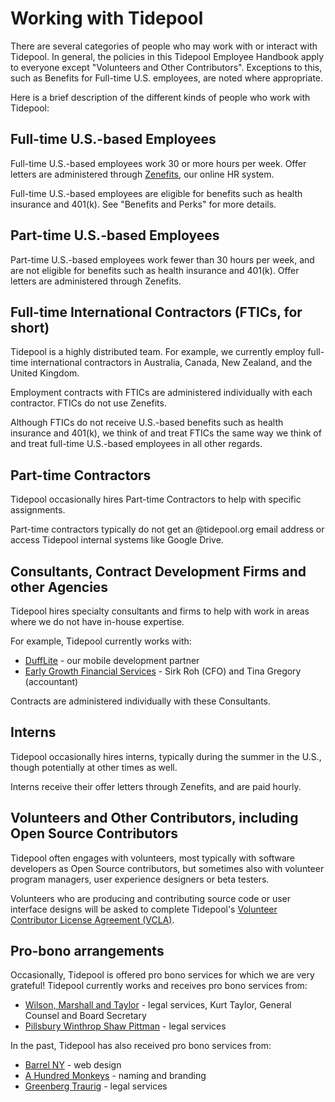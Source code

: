 # Working with Tidepool

There are several categories of people who may work with or interact with Tidepool. In general, the policies in this Tidepool Employee Handbook apply to everyone except "Volunteers and Other Contributors". Exceptions to this, such as Benefits for Full-time U.S. employees, are noted where appropriate.

Here is a brief description of the different kinds of people who work with Tidepool:

## Full-time U.S.-based Employees

Full-time U.S.-based employees work 30 or more hours per week. Offer letters are administered through [Zenefits](https://zenefits.com), our online HR system.

Full-time U.S.-based employees are eligible for benefits such as health insurance and 401(k). See "Benefits and Perks" for more details.

## Part-time U.S.-based Employees

Part-time U.S.-based employees work fewer than 30 hours per week, and are not eligible for benefits such as health insurance and 401(k). Offer letters are administered through Zenefits.

## Full-time International Contractors (FTICs, for short)

Tidepool is a highly distributed team. For example, we currently employ full-time international contractors in Australia, Canada, New Zealand, and the United Kingdom.

Employment contracts with FTICs are administered individually with each contractor. FTICs do not use Zenefits.

Although FTICs do not receive U.S.-based benefits such as health insurance and 401(k), we think of and treat FTICs the same way we think of and treat full-time U.S.-based employees in all other regards.

## Part-time Contractors

Tidepool occasionally hires Part-time Contractors to help with specific assignments.

Part-time contractors typically do not get an @tidepool.org email address or access Tidepool internal systems like Google Drive.

## Consultants, Contract Development Firms and other Agencies

Tidepool hires specialty consultants and firms to help with work in areas where we do not have in-house expertise.

For example, Tidepool currently works with:
* [DuffLite](http://dufflite.com) - our mobile development partner
* [Early Growth Financial Services](http://earlygrowthfinancialservices.com/) - Sirk Roh (CFO) and Tina Gregory (accountant)

Contracts are administered individually with these Consultants. 

## Interns

Tidepool occasionally hires interns, typically during the summer in the U.S., though potentially at other times as well.

Interns receive their offer letters through Zenefits, and are paid hourly.

## Volunteers and Other Contributors, including Open Source Contributors

Tidepool often engages with volunteers, most typically with software developers as Open Source contributors, but sometimes also with volunteer program managers, user experience designers or beta testers.

Volunteers who are producing and contributing source code or user interface designs will be asked to complete Tidepool's [Volunteer Contributor License Agreement (VCLA)](http://developer.tidepool.org/contributors/).

## Pro-bono arrangements

Occasionally, Tidepool is offered pro bono services for which we are very grateful! Tidepool currently works and receives pro bono services from:
* [Wilson, Marshall and Taylor](http://wmtlaw.com/) - legal services, Kurt Taylor, General Counsel and Board Secretary
* [Pillsbury Winthrop Shaw Pittman](https://www.pillsburylaw.com/en/) - legal services

In the past, Tidepool has also received pro bono services from:
* [Barrel NY](https://www.barrelny.com/) - web design
* [A Hundred Monkeys](http://www.ahundredmonkeys.com/) - naming and branding
* [Greenberg Traurig](https://www.gtlaw.com/en) - legal services
